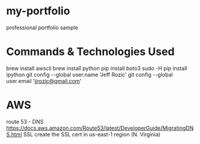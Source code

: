 # my-portfolio
professional portfolio sample

# Commands & Technologies Used
brew install awscli
brew install python
pip install boto3
sudo -H pip install ipython
git config --global user.name 'Jeff Rozic'
git config --global user.email 'jjrozic@gmail.com'

# AWS
route 53 - DNS
https://docs.aws.amazon.com/Route53/latest/DeveloperGuide/MigratingDNS.html
SSL
create the SSL cert in us-east-1 region (N. Virginia)


